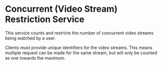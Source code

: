 Concurrent (Video Stream) Restriction Service
=

This service counts and restricts the number of concurrent video streams being watched by a user.

Clients must provide unique identifiers for the video streams. This means multiple request can be made for the same stream, but will only be counted as one towards the maximum.